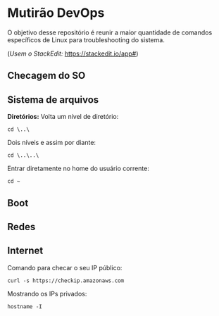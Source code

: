 

# Mutirão DevOps

O objetivo desse repositório é reunir a maior quantidade de comandos específicos de Linux para troubleshooting do sistema.

(*Usem o StackEdit:* https://stackedit.io/app#)

## Checagem do SO

## Sistema de arquivos

 **Diretórios:**
Volta um nível de diretório:

    cd \..\

Dois níveis e assim por diante:

    cd \..\..\

Entrar diretamente no home do usuário corrente:

    cd ~

## Boot

## Redes

## Internet

Comando para checar o seu IP público:
  
    curl -s https://checkip.amazonaws.com

Mostrando os IPs privados:

    hostname -I
